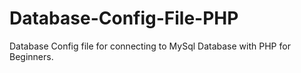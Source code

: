 # Database-Config-File-PHP
Database Config file for connecting to MySql Database with PHP for Beginners.
